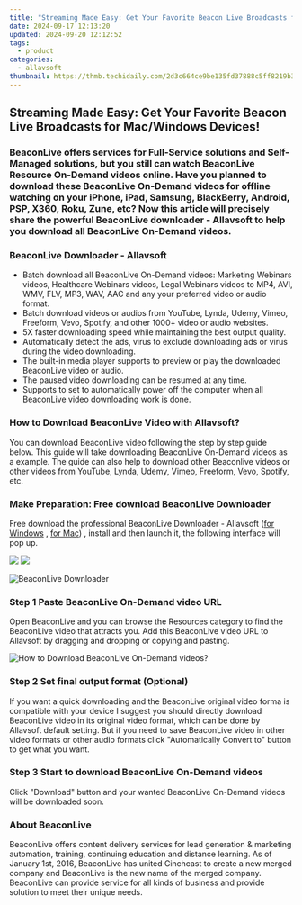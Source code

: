 ```yaml
---
title: "Streaming Made Easy: Get Your Favorite Beacon Live Broadcasts for Mac/Windows Devices!"
date: 2024-09-17 12:13:20
updated: 2024-09-20 12:12:52
tags:
  - product
categories:
  - allavsoft
thumbnail: https://thmb.techidaily.com/2d3c664ce9be135fd37888c5ff8219b3062ccd69d1f4c4bde112a2f9adac51f0.jpg
---
```


## Streaming Made Easy: Get Your Favorite Beacon Live Broadcasts for Mac/Windows Devices!

### BeaconLive offers services for Full-Service solutions and Self-Managed solutions, but you still can watch BeaconLive Resource On-Demand videos online. Have you planned to download these BeaconLive On-Demand videos for offline watching on your iPhone, iPad, Samsung, BlackBerry, Android, PSP, X360, Roku, Zune, etc? Now this article will precisely share the powerful BeaconLive downloader - Allavsoft to help you download all BeaconLive On-Demand videos.

### BeaconLive Downloader - Allavsoft

* Batch download all BeaconLive On-Demand videos: Marketing Webinars videos, Healthcare Webinars videos, Legal Webinars videos to MP4, AVI, WMV, FLV, MP3, WAV, AAC and any your preferred video or audio format.
* Batch download videos or audios from YouTube, Lynda, Udemy, Vimeo, Freeform, Vevo, Spotify, and other 1000+ video or audio websites.
* 5X faster downloading speed while maintaining the best output quality.
* Automatically detect the ads, virus to exclude downloading ads or virus during the video downloading.
* The built-in media player supports to preview or play the downloaded BeaconLive video or audio.
* The paused video downloading can be resumed at any time.
* Supports to set to automatically power off the computer when all BeaconLive video downloading work is done.

### How to Download BeaconLive Video with Allavsoft?

You can download BeaconLive video following the step by step guide below. This guide will take downloading BeaconLive On-Demand videos as a example. The guide can also help to download other Beaconlive videos or other videos from YouTube, Lynda, Udemy, Vimeo, Freeform, Vevo, Spotify, etc.

### Make Preparation: Free download BeaconLive Downloader

Free download the professional BeaconLive Downloader - Allavsoft ([for Windows](https://tools.techidaily.com/allavsoft/products/) , [for Mac](https://tools.techidaily.com/allavsoft/products/)) , install and then launch it, the following interface will pop up.

[![](https://www.allavsoft.com/how-to/../images/how-to/free-download-win.jpg)](https://tools.techidaily.com/allavsoft/products/) [![](https://www.allavsoft.com/how-to/../images/how-to/free-download-mac.jpg)](https://tools.techidaily.com/allavsoft/products/)

![BeaconLive Downloader](https://www.allavsoft.com/how-to/../images/allavsoft/screen-shot-600.jpg)

### Step 1 Paste BeaconLive On-Demand video URL

Open BeaconLive and you can browse the Resources category to find the BeaconLive video that attracts you. Add this BeaconLive video URL to Allavsoft by dragging and dropping or copying and pasting.

![How to Download BeaconLive On-Demand videos?](https://www.allavsoft.com/how-to/../images/how-to/download-rtmp-video/download-rtmp-video.jpg)

### Step 2 Set final output format (Optional)

If you want a quick downloading and the BeaconLive original video forma is compatible with your device I suggest you should directly download BeaconLive video in its original video format, which can be done by Allavsoft default setting. But if you need to save BeaconLive video in other video formats or other audio formats click "Automatically Convert to" button to get what you want.

### Step 3 Start to download BeaconLive On-Demand videos

Click "Download" button and your wanted BeaconLive On-Demand videos will be downloaded soon.

### About BeaconLive

BeaconLive offers content delivery services for lead generation & marketing automation, training, continuing education and distance learning. As of January 1st, 2016, BeaconLive has united Cinchcast to create a new merged company and BeaconLive is the new name of the merged company. BeaconLive can provide service for all kinds of business and provide solution to meet their unique needs.

<ins class="adsbygoogle"
     style="display:block"
     data-ad-format="autorelaxed"
     data-ad-client="ca-pub-7571918770474297"
     data-ad-slot="1223367746"></ins>



<ins class="adsbygoogle"
     style="display:block"
     data-ad-client="ca-pub-7571918770474297"
     data-ad-slot="8358498916"
     data-ad-format="auto"
     data-full-width-responsive="true"></ins>
